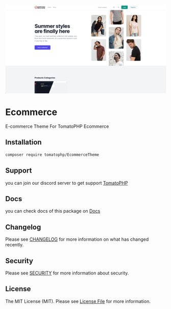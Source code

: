 ![Screenshot](https://github.com/tomatophp/EcommerceTheme/blob/master/art/screenshot.webp)

# Ecommerce

E-commerce Theme For TomatoPHP Ecommerce

## Installation

```bash
composer require tomatophp/EcommerceTheme
```

## Support

you can join our discord server to get support [TomatoPHP](https://discord.gg/Xqmt35Uh)

## Docs

you can check docs of this package on [Docs](https://docs.tomatophp.com/plugins/tomato-themes)

## Changelog

Please see [CHANGELOG](CHANGELOG.md) for more information on what has changed recently.

## Security

Please see [SECURITY](SECURITY.md) for more information about security.

## License

The MIT License (MIT). Please see [License File](LICENSE.md) for more information.
